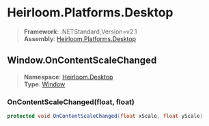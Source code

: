 # Heirloom.Platforms.Desktop

> **Framework**: .NETStandard,Version=v2.1  
> **Assembly**: [Heirloom.Platforms.Desktop][0]  

## Window.OnContentScaleChanged

> **Namespace**: [Heirloom.Desktop][0]  
> **Type**: [Window][1]  

### OnContentScaleChanged(float, float)

```cs
protected void OnContentScaleChanged(float xScale, float yScale)
```

[0]: ../../../Heirloom.Platforms.Desktop.md
[1]: ../Window.md
